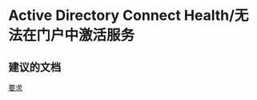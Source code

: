 <properties
    pageTitle="active directory connect health/cannot activate the service in the portal"
    description="Active Directory Connect Health/无法在门户中激活服务"
    service="microsoft.activedirectory"
    resource="activedirectory"
    authors="aashu"
    displayOrder=""
    selfHelpType="generic"
    supportTopicIds="32406693"
    resourceTags=""
    productPesIds="14785"
    cloudEnvironments="public"
/>


# Active Directory Connect Health/无法在门户中激活服务


## **建议的文档**
[要求](https://azure.microsoft.com/documentation/articles/active-directory-aadconnect-health-agent-install/#Requirements)



<!--HONumber=Jul16_HO4-->



